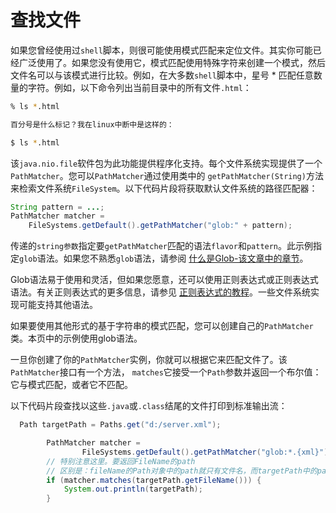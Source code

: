 # 查找文件

如果您曾经使用过`shell`脚本，则很可能使用模式匹配来定位文件。其实你可能已经广泛使用了。如果您没有使用它，模式匹配使用特殊字符来创建一个模式，然后文件名可以与该模式进行比较。例如，在大多数`shell`脚本中，星号 * 匹配任意数量的字符。例如，以下命令列出当前目录中的所有文件`.html`：
```bash
% ls *.html

百分号是什么标记？我在linux中断中是这样的：

$ ls *.html
```

该`java.nio.file`软件包为此功能提供程序化支持。每个文件系统实现提供了一个 `PathMatcher`。您可以`PathMatcher`通过使用类中的 `getPathMatcher(String)`方法来检索文件系统`FileSystem`。以下代码片段将获取默认文件系统的路径匹配器：
```java
String pattern = ...;
PathMatcher matcher =
    FileSystems.getDefault().getPathMatcher("glob:" + pattern);
```

传递的`string参数`指定要`getPathMatcher`匹配的语法`flavor`和`pattern`。此示例指定`glob`语法。如果您不熟悉`glob`语法，请参阅 [什么是Glob-该文章中的章节](/content/essential/io/fileOps.md)。

Glob语法易于使用和灵活，但如果您愿意，还可以使用正则表达式或正则表达式语法。有关正则表达式的更多信息，请参见 [正则表达式的教程](http://docs.oracle.com/javase/tutorial/essential/regex/index.html)。一些文件系统实现可能支持其他语法。

如果要使用其他形式的基于字符串的模式匹配，您可以创建自己的`PathMatcher`类。本页中的示例使用glob语法。

一旦你创建了你的`PathMatcher`实例，你就可以根据它来匹配文件了。该`PathMatcher`接口有一个方法， `matches`它接受一个`Path`参数并返回一个布尔值：它与模式匹配，或者它不匹配。

以下代码片段查找以这些`.java`或`.class`结尾的文件打印到标准输出流：
```java
  Path targetPath = Paths.get("d:/server.xml");

        PathMatcher matcher =
                FileSystems.getDefault().getPathMatcher("glob:*.{xml}");
        // 特别注意这里。要返回FileName的path
        // 区别是：fileName的Path对象中的path就只有文件名，而targetPath中的path 是整个路径
        if (matcher.matches(targetPath.getFileName())) {
            System.out.println(targetPath);
        }
```